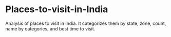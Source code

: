 # Places-to-visit-in-India
Analysis of places to visit in India. It categorizes them by state, zone, count, name by categories, and best time to visit.
